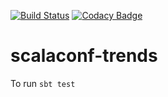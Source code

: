 [![Build Status](https://travis-ci.org/hejfelix/scalaconf-trends.svg?branch=master)](https://travis-ci.org/hejfelix/scalaconf-trends)
[![Codacy Badge](https://api.codacy.com/project/badge/Grade/52dfcc496af541a39c869531ce3946ad)](https://www.codacy.com/app/hejfelix/scalaconf-trends?utm_source=github.com&amp;utm_medium=referral&amp;utm_content=hejfelix/scalaconf-trends&amp;utm_campaign=Badge_Grade)
# scalaconf-trends

To run `sbt test`
